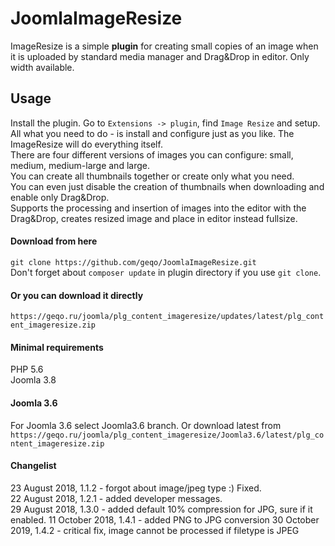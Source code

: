 # JoomlaImageResize
ImageResize is a simple **plugin** for creating small copies of an image when it is uploaded by standard media manager and Drag&amp;Drop in editor. Only width available.
## Usage
Install the plugin.
Go to `Extensions -> plugin`, find `Image Resize` and setup.  
All what you need to do - is install and configure just as you like. The ImageResize will do everything itself.  
There are four different versions of images you can configure: small, medium, medium-large and large.  
You can create all thumbnails together or create only what you need.  
You can even just disable the creation of thumbnails when downloading and enable only Drag&amp;Drop.  
Supports the processing and insertion of images into the editor with the Drag&amp;Drop, creates resized image and place in editor instead fullsize.  
#### Download from here
```git clone https://github.com/geqo/JoomlaImageResize.git```   
Don't forget about `composer update` in plugin directory if you use `git clone`.
#### Or you can download it directly
```https://geqo.ru/joomla/plg_content_imageresize/updates/latest/plg_content_imageresize.zip```
#### Minimal requirements
PHP 5.6  
Joomla 3.8
#### Joomla 3.6
For Joomla 3.6 select Joomla3.6 branch. Or download latest from
```https://geqo.ru/joomla/plg_content_imageresize/Joomla3.6/latest/plg_content_imageresize.zip```
#### Changelist
23 August 2018, 1.1.2 - forgot about image/jpeg type :) Fixed.  
22 August 2018, 1.2.1 - added developer messages.  
29 August 2018, 1.3.0 - added default 10% compression for JPG, sure if it enabled.
11 October 2018, 1.4.1 - added PNG to JPG conversion
30 October 2019, 1.4.2 - critical fix, image cannot be processed if filetype is JPEG
